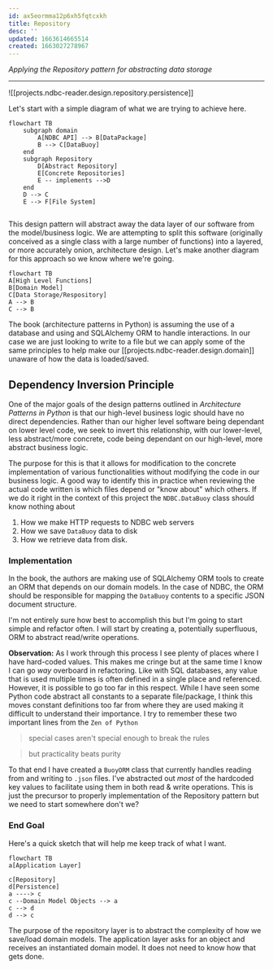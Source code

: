 ```yaml
---
id: ax5eormma12p6xh5fqtcxkh
title: Repository
desc: ''
updated: 1663614665514
created: 1663027278967
---
```

_Applying the Repository pattern for abstracting data storage_

---

![[projects.ndbc-reader.design.repository.persistence]]

Let's start with a simple diagram of what we are trying to achieve here.

```mermaid
flowchart TB
    subgraph domain
        A[NDBC API] --> B[DataPackage]
        B --> C[DataBuoy]
    end
    subgraph Repository
        D[Abstract Repository] 
        E[Concrete Repositories]
        E -- implements -->D
    end
    D --> C 
    E --> F[File System]
    
```

This design pattern will abstract away the data layer of our software from the model/business logic.  We are attempting to split this software (originally conceived as a single class with a large number of functions) into a layered, or more accurately onion, architecture design.  Let's make another diagram for this approach so we know where we're going.

```mermaid
flowchart TB
A[High Level Functions]
B[Domain Model]
C[Data Storage/Respository]
A --> B
C --> B
```

The book (architecture patterns in Python) is assuming the use of a database and using and SQLAlchemy ORM to handle interactions.  In our case we are just looking to write to a file but we can apply some of the same principles to help make our [[projects.ndbc-reader.design.domain]] unaware of how the data is loaded/saved.

 ## Dependency Inversion Principle
 One of the major goals of the design patterns outlined in _Architecture Patterns in Python_ is that our high-level business logic should have no direct dependencies.  Rather than our higher level software being dependant on lower level code, we seek to invert this relationship, with our lower-level, less abstract/more concrete, code being dependant on our high-level, more abstract business logic.

 The purpose for this is that it allows for modification to the concrete implementation of various functionalities without modifying the code in our business logic.  A good way to identify this in practice when reviewing the actual code written is which files depend or "know about" which others.  If we do it right in the context of this project the `NDBC.DataBuoy` class should know nothing about 
 1. How we make HTTP requests to NDBC web servers
 1. How we save `DataBuoy` data to disk
 1. How we retrieve data from disk.


 ### Implementation

 In the book, the authors are making use of SQLAlchemy ORM tools to create an ORM that depends on our domain models.  In the case of NDBC, the ORM should be responsible for mapping the `DataBuoy` contents to a specific JSON document structure.

I'm not entirely sure how best to accomplish this but I'm going to start simple and refactor often.  I will start by creating a, potentially superfluous, ORM to abstract read/write operations.  

**Observation:** As I work through this process I see plenty of places where I have hard-coded values.  This makes me cringe but at the same time I know I can go _way_ overboard in refactoring.  Like with SQL databases, any value that is used multiple times is often defined in a single place and referenced.  However, it is possible to go too far in this respect.  While I have seen some Python code abstract all constants to a separate file/package, I think this moves constant definitions too far from where they are used making it difficult to understand their importance.  I try to remember these two important lines from the `Zen of Python`

> special cases aren't special enough to break the rules

> but practicality beats purity


To that end I have created a `BuoyORM` class that currently handles reading from and writing to `.json` files.  I've abstracted out _most_ of the hardcoded key values to facilitate using them in both read & write operations.  This is just the precursor to properly implementation of the Repository pattern but we need to start somewhere don't we?

### End Goal
Here's a quick sketch that will help me keep track of what I want.
```mermaid
flowchart TB
a[Application Layer]

c[Repository]
d[Persistence]
a ----> c
c --Domain Model Objects --> a
c --> d
d --> c
```
The purpose of the repository layer is to abstract the complexity of how we save/load domain models.  The application layer asks for an object and receives an instantiated domain model.  It does not need to know how that gets done.